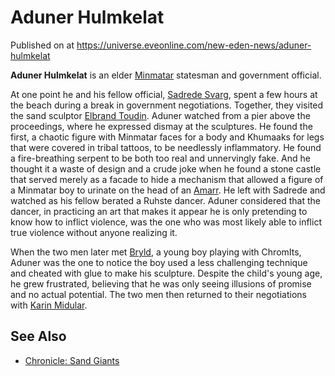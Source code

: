 # Aduner Hulmkelat
Published on  at https://universe.eveonline.com/new-eden-news/aduner-hulmkelat

**Aduner Hulmkelat** is an elder [Minmatar](3VbZNIqcUMjhZ8dlSFN8f1) statesman and government official.

At one point he and his fellow official, [Sadrede Svarg](3SX4vUKoA6WJlXGrb9vIDl), spent a few hours at the beach during a break in government negotiations. Together, they visited the sand sculptor [Elbrand Toudin](5RGi23lp6LgyLzQojxOa5N). Aduner watched from a pier above the proceedings, where he expressed dismay at the sculptures. He found the first, a chaotic figure with Minmatar faces for a body and Khumaaks for legs that were covered in tribal tattoos, to be needlessly inflammatory. He found a fire-breathing serpent to be both too real and unnervingly fake. And he thought it a waste of design and a crude joke when he found a stone castle that served merely as a facade to hide a mechanism that allowed a figure of a Minmatar boy to urinate on the head of an [Amarr](6BPFRy27fN4LnYlIyzvEwo). He left with Sadrede and watched as his fellow berated a Ruhste dancer. Aduner considered that the dancer, in practicing an art that makes it appear he is only pretending to know how to inflict violence, was the one who was most likely able to inflict true violence without anyone realizing it.

When the two men later met [Bryld](6Qjylht5emiCCaJVOY1ozM), a young boy playing with ChromIts, Aduner was the one to notice the boy used a less challenging technique and cheated with glue to make his sculpture.
Despite the child's young age, he grew frustrated, believing that he was only seeing illusions of promise and no actual potential. The two men then returned to their negotiations with [Karin Midular](3KxlNVAeglPj5ZH0sf3U2j).

See Also
--------
-   [Chronicle: Sand Giants](4CbxxofNy40Ysv3lbHEMDn)
